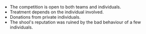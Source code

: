 * The competition is open to both teams and individuals.
* Treatment depends on the individual involved.
* Donations from private individuals.
* The shool's reputation was ruined by the bad behaviour of a few individuals.
